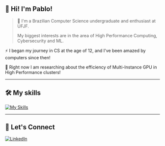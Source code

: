 ## 👋 Hi! I'm <strong>Pablo!</strong>

> 🚀 I'm a Brazilian Computer Science undergraduate and enthusiast at UFJF.
>
> My biggest interests are in the area of High Performance Computing, Cybersecurity and ML.

⚡ I began my journey in CS at the age of 12, and I've been amazed by computers since then!

🔭 Right now I am researching about the efficiency of Multi-Instance GPU in High Performance clusters!

---

## 🛠️ My skills

[![My Skills](https://skillicons.dev/icons?i=git,c,cpp,python,django,js,html,css,php,mysql,java,go,docker)](https://skillicons.dev)

---

## 🤝 Let's Connect
[![LinkedIn](https://skillicons.dev/icons?i=linkedin)](https://www.linkedin.com/in/pablo-silva-de-faria-29803a325)

